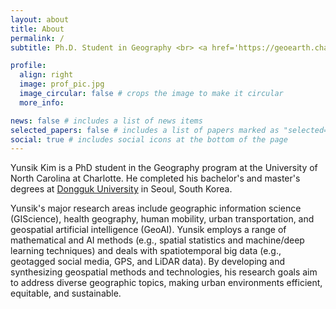 ```yaml
---
layout: about
title: About
permalink: /
subtitle: Ph.D. Student in Geography <br> <a href='https://geoearth.charlotte.edu/'>Department of Earth, Environmental and Geographical Sciences</a> <br> <a href='https://www.charlotte.edu/'>The University of North Carolina at Charlotte</a>

profile:
  align: right
  image: prof_pic.jpg
  image_circular: false # crops the image to make it circular
  more_info: 

news: false # includes a list of news items
selected_papers: false # includes a list of papers marked as "selected={true}"
social: true # includes social icons at the bottom of the page
---
```


Yunsik Kim is a PhD student in the Geography program at the University of North Carolina at Charlotte. He completed his bachelor's and master's degrees at <a href='https://geoedu.dongguk.edu/'>Dongguk University</a> in Seoul, South Korea.

Yunsik's major research areas include geographic information science (GIScience), health geography, human mobility, urban transportation, and geospatial artificial intelligence (GeoAI). Yunsik employs a range of mathematical and AI methods (e.g., spatial statistics and machine/deep learning techniques) and deals with spatiotemporal big data (e.g., geotagged social media, GPS, and LiDAR data). By developing and synthesizing geospatial methods and technologies, his research goals aim to address diverse geographic topics, making urban environments efficient, equitable, and sustainable.

<!-- Write your biography here. Tell the world about yourself. Link to your favorite [subreddit](http://reddit.com). You can put a picture in, too. The code is already in, just name your picture `prof_pic.jpg` and put it in the `img/` folder. -->

<!-- Put your address / P.O. box / other info right below your picture. You can also disable any of these elements by editing `profile` property of the YAML header of your `_pages/about.md`. Edit `_bibliography/papers.bib` and Jekyll will render your [publications page](/al-folio/publications/) automatically.

Link to your social media connections, too. This theme is set up to use [Font Awesome icons](https://fontawesome.com/) and [Academicons](https://jpswalsh.github.io/academicons/), like the ones below. Add your Facebook, Twitter, LinkedIn, Google Scholar, or just disable all of them. -->
